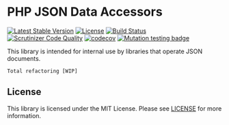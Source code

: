 # PHP JSON Data Accessors

[![Latest Stable Version](https://poser.pugx.org/remorhaz/php-json-data/v/stable)](https://packagist.org/packages/remorhaz/php-json-data)
[![License](https://poser.pugx.org/remorhaz/php-json-data/license)](https://packagist.org/packages/remorhaz/php-json-data)
[![Build Status](https://travis-ci.org/remorhaz/php-json-data.svg?branch=master)](https://travis-ci.org/remorhaz/php-json-data)
[![Scrutinizer Code Quality](https://scrutinizer-ci.com/g/remorhaz/php-json-data/badges/quality-score.png?b=master)](https://scrutinizer-ci.com/g/remorhaz/php-json-data/?branch=master)
[![codecov](https://codecov.io/gh/remorhaz/php-json-data/branch/master/graph/badge.svg)](https://codecov.io/gh/remorhaz/php-json-data)
[![Mutation testing badge](https://badge.stryker-mutator.io/github.com/remorhaz/php-json-data/master)](https://stryker-mutator.github.io)

This library is intended for internal use by libraries that operate JSON documents.

`Total refactoring [WIP]`

## License

This library is licensed under the MIT License. Please see [LICENSE](./LICENSE) for more information.